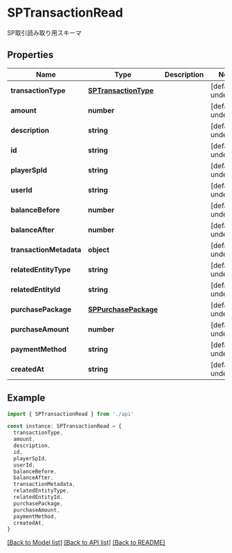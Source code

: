 # SPTransactionRead

SP取引読み取り用スキーマ

## Properties

| Name                    | Type                                          | Description | Notes                  |
| ----------------------- | --------------------------------------------- | ----------- | ---------------------- |
| **transactionType**     | [**SPTransactionType**](SPTransactionType.md) |             | [default to undefined] |
| **amount**              | **number**                                    |             | [default to undefined] |
| **description**         | **string**                                    |             | [default to undefined] |
| **id**                  | **string**                                    |             | [default to undefined] |
| **playerSpId**          | **string**                                    |             | [default to undefined] |
| **userId**              | **string**                                    |             | [default to undefined] |
| **balanceBefore**       | **number**                                    |             | [default to undefined] |
| **balanceAfter**        | **number**                                    |             | [default to undefined] |
| **transactionMetadata** | **object**                                    |             | [default to undefined] |
| **relatedEntityType**   | **string**                                    |             | [default to undefined] |
| **relatedEntityId**     | **string**                                    |             | [default to undefined] |
| **purchasePackage**     | [**SPPurchasePackage**](SPPurchasePackage.md) |             | [default to undefined] |
| **purchaseAmount**      | **number**                                    |             | [default to undefined] |
| **paymentMethod**       | **string**                                    |             | [default to undefined] |
| **createdAt**           | **string**                                    |             | [default to undefined] |

## Example

```typescript
import { SPTransactionRead } from './api'

const instance: SPTransactionRead = {
  transactionType,
  amount,
  description,
  id,
  playerSpId,
  userId,
  balanceBefore,
  balanceAfter,
  transactionMetadata,
  relatedEntityType,
  relatedEntityId,
  purchasePackage,
  purchaseAmount,
  paymentMethod,
  createdAt,
}
```

[[Back to Model list]](../README.md#documentation-for-models) [[Back to API list]](../README.md#documentation-for-api-endpoints) [[Back to README]](../README.md)
